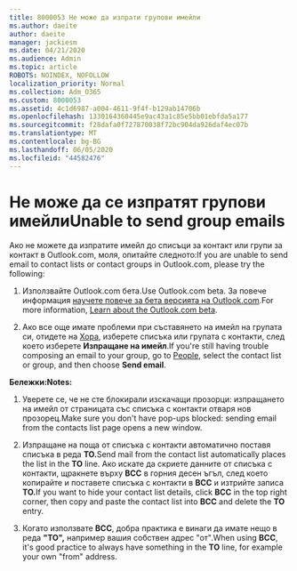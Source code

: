 ```yaml
---
title: 8000053 Не може да изпрати групови имейли
ms.author: daeite
author: daeite
manager: jackiesm
ms.date: 04/21/2020
ms.audience: Admin
ms.topic: article
ROBOTS: NOINDEX, NOFOLLOW
localization_priority: Normal
ms.collection: Adm_O365
ms.custom: 8000053
ms.assetid: 4c1d6987-a004-4611-9f4f-b129ab14706b
ms.openlocfilehash: 1330164360445e9ac43a1c85e5bb01ebfda5a177
ms.sourcegitcommit: f28dafa0f727870038f72bc904da926daf4ec07b
ms.translationtype: MT
ms.contentlocale: bg-BG
ms.lasthandoff: 06/05/2020
ms.locfileid: "44582476"
---
```

# <a name="unable-to-send-group-emails"></a><span data-ttu-id="6d000-102">Не може да се изпратят групови имейли</span><span class="sxs-lookup"><span data-stu-id="6d000-102">Unable to send group emails</span></span>

<span data-ttu-id="6d000-103">Ако не можете да изпратите имейл до списъци за контакт или групи за контакт в Outlook.com, моля, опитайте следното:</span><span class="sxs-lookup"><span data-stu-id="6d000-103">If you are unable to send email to contact lists or contact groups in Outlook.com, please try the following:</span></span>
  
1. <span data-ttu-id="6d000-104">Използвайте Outlook.com бета.</span><span class="sxs-lookup"><span data-stu-id="6d000-104">Use Outlook.com beta.</span></span> <span data-ttu-id="6d000-105">За повече информация [научете повече за бета версията на Outlook.com](https://support.office.com/article/e2261c7f-d413-4084-8f22-21282f42d8cf).</span><span class="sxs-lookup"><span data-stu-id="6d000-105">For more information, [Learn about the Outlook.com beta](https://support.office.com/article/e2261c7f-d413-4084-8f22-21282f42d8cf).</span></span>
    
2. <span data-ttu-id="6d000-106">Ако все още имате проблеми при съставянето на имейл на групата си, отидете на [Хора](https://outlook.live.com/people/), изберете списъка или групата с контакти, след което изберете **Изпращане на имейл**.</span><span class="sxs-lookup"><span data-stu-id="6d000-106">If you're still having trouble composing an email to your group, go to [People](https://outlook.live.com/people/), select the contact list or group, and then choose **Send email**.</span></span>
    
 <span data-ttu-id="6d000-107">**Бележки:**</span><span class="sxs-lookup"><span data-stu-id="6d000-107">**Notes:**</span></span>
  
1. <span data-ttu-id="6d000-108">Уверете се, че не сте блокирали изскачащи прозорци: изпращането на имейл от страницата със списъка с контакти отваря нов прозорец.</span><span class="sxs-lookup"><span data-stu-id="6d000-108">Make sure you don't have pop-ups blocked: sending email from the contacts list page opens a new window.</span></span>
    
2. <span data-ttu-id="6d000-109">Изпращане на поща от списъка с контакти автоматично поставя списъка в реда **TO.**</span><span class="sxs-lookup"><span data-stu-id="6d000-109">Send mail from the contact list automatically places the list in the **TO** line.</span></span> <span data-ttu-id="6d000-110">Ако искате да скриете данните от списъка с контакти, щракнете върху **BCC** в горния десен ъгъл, след което копирайте и поставете списъка с контакти в **BCC** и изтрийте записа **TO.**</span><span class="sxs-lookup"><span data-stu-id="6d000-110">If you want to hide your contact list details, click **BCC** in the top right corner, then copy and paste the contact list into **BCC** and delete the **TO** entry.</span></span> 
    
3. <span data-ttu-id="6d000-111">Когато използвате **BCC**, добра практика е винаги да имате нещо в реда **"ТО",** например вашия собствен адрес "от".</span><span class="sxs-lookup"><span data-stu-id="6d000-111">When using **BCC**, it's good practice to always have something in the **TO** line, for example your own "from" address.</span></span> 
    


